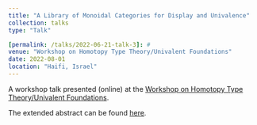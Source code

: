 ```yaml
---
title: "A Library of Monoidal Categories for Display and Univalence"
collection: talks
type: "Talk"

[permalink: /talks/2022-06-21-talk-3]: #
venue: "Workshop on Homotopy Type Theory/Univalent Foundations"
date: 2022-08-01
location: "Haifi, Israel"
---
```


A workshop talk presented (online) at the [Workshop on Homotopy Type Theory/Univalent Foundations](https://hott-uf.github.io/2022/).

The extended abstract can be found [here](https://hott-uf.github.io/2022/HoTTUF_2022_paper_13.pdf).